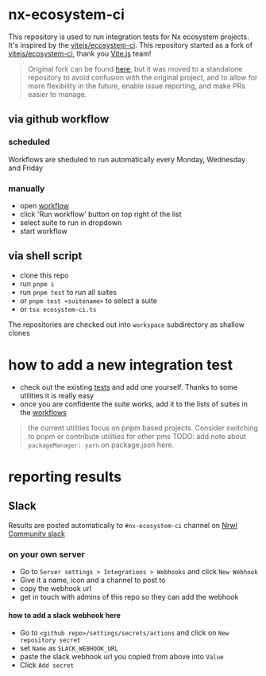 # nx-ecosystem-ci

This repository is used to run integration tests for Nx ecosystem projects.
It's inspired by the [vitejs/ecosystem-ci](https://github.com/vitejs/ecosystem-ci). This repository started as a fork of [vitejs/ecosystem-ci](https://github.com/vitejs/ecosystem-ci), thank you [Vite.js](https://vitejs.dev/) team!

> Original fork can be found [here](https://github.com/nrwl/nx-ecosystem-ci-fork), but it was moved to a standalone repository to avoid confusion with the original project, and to allow for more flexibility in the future, enable issue reporting, and make PRs easier to manage.

## via github workflow

### scheduled

Workflows are sheduled to run automatically every Monday, Wednesday and Friday

### manually

- open [workflow](../../actions/workflows/ecosystem-ci-selected.yml)
- click 'Run workflow' button on top right of the list
- select suite to run in dropdown
- start workflow

## via shell script

- clone this repo
- run `pnpm i`
- run `pnpm test` to run all suites
- or `pnpm test <suitename>` to select a suite
- or `tsx ecosystem-ci.ts`

The repositories are checked out into `workspace` subdirectory as shallow clones

# how to add a new integration test

- check out the existing [tests](./tests) and add one yourself. Thanks to some utilities it is really easy
- once you are confidente the suite works, add it to the lists of suites in the [workflows](../../actions/)

> the current utilities focus on pnpm based projects. Consider switching to pnpm or contribute utilities for other pms
> TODO: add note about `packageManager: yarn` on package.json here.

# reporting results

## Slack

Results are posted automatically to `#nx-ecosystem-ci` channel on [Nrwl Community slack](https://join.slack.com/t/nrwlcommunity/shared_invite/zt-1wbp4do0g-3czhwijFnRzsilGI7eJuag)

### on your own server

- Go to `Server settings > Integrations > Webhooks` and click `New Webhook`
- Give it a name, icon and a channel to post to
- copy the webhook url
- get in touch with admins of this repo so they can add the webhook

#### how to add a slack webhook here

- Go to `<github repo>/settings/secrets/actions` and click on `New repository secret`
- set `Name` as `SLACK_WEBHOOK_URL`
- paste the slack webhook url you copied from above into `Value`
- Click `Add secret`
